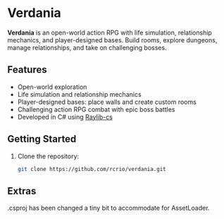 # Verdania

**Verdania** is an open-world action RPG with life simulation, relationship mechanics, and player-designed bases. Build rooms, explore dungeons, manage relationships, and take on challenging bosses.

## Features
- Open-world exploration
- Life simulation and relationship mechanics
- Player-designed bases: place walls and create custom rooms
- Challenging action RPG combat with epic boss battles
- Developed in C# using [Raylib-cs](https://github.com/ChrisDill/Raylib-cs)

## Getting Started

1. Clone the repository:
   ```bash
   git clone https://github.com/rcrio/verdania.git

## Extras

.csproj has been changed a tiny bit to accommodate for AssetLoader.